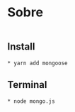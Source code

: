 
# Sobre
`````
`````

## Install
````
* yarn add mongoose
````

## Terminal
````
* node mongo.js
````